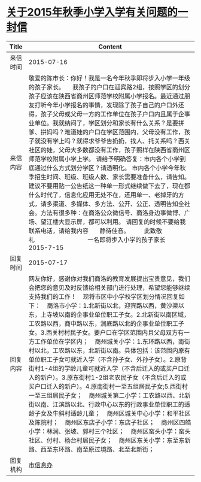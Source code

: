 # <a href="http://www.shangluo.gov.cn/zmhd/ldxxxx.jsp?urltype=leadermail.LeaderMailContentUrl&wbtreeid=1112&leadermailid=3252">关于2015年秋季小学入学有关问题的一封信</a>
| Title |                                                                                                                                                                                                                                                                                          Content                                                                                                                                                                                                                                                                                          |
|:-----:|-------------------------------------------------------------------------------------------------------------------------------------------------------------------------------------------------------------------------------------------------------------------------------------------------------------------------------------------------------------------------------------------------------------------------------------------------------------------------------------------------------------------------------------------------------------------------------------------|
| 来信时间  | 2015-07-16                                                                                                                                                                                                                                                                                                                                                                                                                                                                                                                                                                                |
| 来信内容  | 敬爱的陈市长：你好！我是一名今年秋季即将步入小学一年级的孩子家长。     我孩子的户口在迎宾路2组，按照学区的划分孩子应该在陕西省商州区师范学校附属小学报名。最近通过朋友打听今年小学报名的事情，发现除了孩子自己的户口外还得，孩子父母或父母一方的工作单位在孩子户口内且属于企事业单位。我就纳闷了，学区划分和家长有什么关系？是要拼爹、拼妈吗？难道娃的户口在学区范围内，父母没有工作，孩子就没有学上吗？就得求爷爷告奶奶，找人、托关系吗？西关社区的娃，父母大多数都没有工作，孩子照样在陕西省商州区师范学校附属小学上学。 请给予明确答复：市内各个小学到底通过什么方式划分学区？请透明化。 市内各个小学今年秋季招生时间、班级、班级人数、家长需要准备什么，请告知。建议不要用贴一公告纸这一种单一形式继续做下去了，现在都什么时代了，信息化应用无处不在，还用单一、老掉牙的方式，请多渠道、多媒体、多方法、公开、公正、透明告知全社会。方法有很多种：在商洛公众微信号、商洛身边事微博、广场、望江楼大显示屏，都可以利用。 请回复的时候不要给我联系电话，请给我内容       静待佳音。         此致敬礼                                 一名即将步入小学的孩子家长           2015-7-15         |
| 回复时间  | 2015-07-17                                                                                                                                                                                                                                                                                                                                                                                                                                                                                                                                                                                |
| 回复内容  | 网友你好，感谢你对我们商洛的教育发展提出宝贵意见，我们会把您的意见及时反馈给相关部门进行处理，希望您能够继续支持我们的工作！    现将市区中小学校学区划分情况回复如下：    商洛市小学：1.北新街以北，迎宾路以西，黄沙渠以东，上寺坡以南的企事业单位职工子女。2.北新街以南区域，工农路以西，商中路以东，涧底路以北的企事业单位职工子女。3.西关村村民子女。要户口在学区范围内且父母双方有一方工作单位在学区内；    商州城关小学：1.东环路以西，南街村以北，工农路以东，北新街以南。具体包括：该范围内原有单位职工子女可就近入学（不含孙子女、外孙子女）。2.原背街村1-4组的学龄儿童可就近入学（不含后迁入的或买户口迁入的新户）。3.原东街村1-2组老农民子女（不含后迁入的或买户口迁入的新户）。4.原南街村一至五组居民子女;5.西街村一至三组居民子女；    商州城关第二小学：工农路以西、北新街以南、江滨路以北、行政中心以东的行政事业单位职工的适龄子女及牛斜村适龄儿童；    商州区城关中心小学：和平社区及陈院村；    商州区东店子小学：东店子社区；    商州区四皓小学：林涧、张坡、郭村三个社区；    商州区窑头小学：窑头社区、付村、杨台村居民子女；    商州区东关小学：东至东新路、西至东环路、南至原过境路、北至北新街； |
| 回复机构  | <a href="../../categories/agencies/市信息办.md">市信息办</a>                                                                                                                                                                                                                                                                                                                                                                                                                                                                                                                                        |